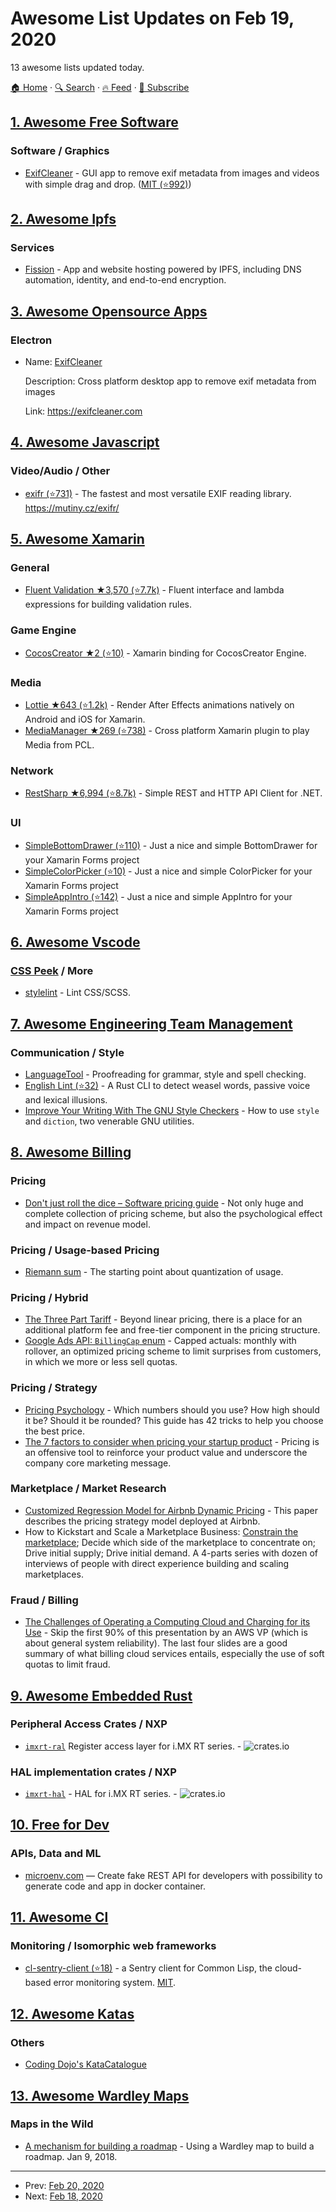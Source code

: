 # Awesome List Updates on Feb 19, 2020

13 awesome lists updated today.

[🏠 Home](/README.md) · [🔍 Search](https://test.trackawesomelist.com/search/) · [🔥 Feed](https://test.trackawesomelist.com/feed.xml) · [📮 Subscribe](https://trackawesomelist.us17.list-manage.com/subscribe?u=d2f0117aa829c83a63ec63c2f&id=36a103854c)



## [1. Awesome Free Software](/content/johnjago/awesome-free-software/README.md)

### Software / Graphics

*   [ExifCleaner](https://exifcleaner.com/) - GUI app to remove exif metadata from images and videos with simple drag and drop. ([MIT (⭐992)](https://github.com/szTheory/exifcleaner/blob/master/LICENSE))

## [2. Awesome Ipfs](/content/ipfs/awesome-ipfs/README.md)

### Services

*   [Fission](https://fission.codes) - App and website hosting powered by IPFS, including DNS automation, identity, and end-to-end encryption.

## [3. Awesome Opensource Apps](/content/unicodeveloper/awesome-opensource-apps/README.md)

### Electron

- Name: [ExifCleaner](https://exifcleaner.com)

  Description: Cross platform desktop app to remove exif metadata from images

  Link: <https://exifcleaner.com>



## [4. Awesome Javascript](/content/sorrycc/awesome-javascript/README.md)

### Video/Audio / Other

*   [exifr (⭐731)](https://github.com/MikeKovarik/exifr) - The fastest and most versatile EXIF reading library. <https://mutiny.cz/exifr/>

## [5. Awesome Xamarin](/content/XamSome/awesome-xamarin/README.md)

### General

*   [Fluent Validation ★3,570 (⭐7.7k)](https://github.com/FluentValidation/FluentValidation) - Fluent interface and lambda expressions for building validation rules.

### Game Engine

*   [CocosCreator ★2 (⭐10)](https://github.com/toanlcgift/xamarin-cocos-creator) - Xamarin binding for CocosCreator Engine.

### Media

*   [Lottie ★643 (⭐1.2k)](https://github.com/Baseflow/LottieXamarin) - Render After Effects animations natively on Android and iOS for Xamarin.
*   [MediaManager ★269 (⭐738)](https://github.com/Baseflow/XamarinMediaManager) - Cross platform Xamarin plugin to play Media from PCL.

### Network

*   [RestSharp ★6,994 (⭐8.7k)](https://github.com/restsharp/RestSharp) - Simple REST and HTTP API Client for .NET.

### UI

*   [SimpleBottomDrawer (⭐110)](https://github.com/galadril/Xam.Plugin.SimpleBottomDrawer) - Just a nice and simple BottomDrawer for your Xamarin Forms project
*   [SimpleColorPicker (⭐10)](https://github.com/galadril/Xam.Plugin.SimpleColorPicker) - Just a nice and simple ColorPicker for your Xamarin Forms project
*   [SimpleAppIntro (⭐142)](https://github.com/galadril/Xam.Plugin.SimpleAppIntro) - Just a nice and simple AppIntro for your Xamarin Forms project

## [6. Awesome Vscode](/content/viatsko/awesome-vscode/README.md)

### [CSS Peek](https://marketplace.visualstudio.com/items?itemName=pranaygp.vscode-css-peek) / More

*   [stylelint](https://marketplace.visualstudio.com/items?itemName=stylelint.vscode-stylelint) - Lint CSS/SCSS.

## [7. Awesome Engineering Team Management](/content/kdeldycke/awesome-engineering-team-management/README.md)

### Communication / Style

*   [LanguageTool](https://languagetool.org) - Proofreading for grammar, style and spell checking.
*   [English Lint (⭐32)](https://github.com/killercup/english-lint) - A Rust CLI to detect weasel words, passive voice and lexical illusions.
*   [Improve Your Writing With The GNU Style Checkers](https://www.linux.com/news/improve-your-writing-gnu-style-checkers/) - How to use `style` and `diction`, two venerable GNU utilities.

## [8. Awesome Billing](/content/kdeldycke/awesome-billing/README.md)

### Pricing

*   [Don't just roll the dice – Software pricing guide](https://neildavidson.com/downloads/dont-just-roll-the-dice-2.0.0.pdf) - Not only huge and complete collection of pricing scheme, but also the psychological effect and impact on revenue model.

### Pricing / Usage-based Pricing

*   [Riemann sum](https://en.wikipedia.org/wiki/Riemann_sum) - The starting point about quantization of usage.

### Pricing / Hybrid

*   [The Three Part Tariff](https://tomtunguz.com/three-part-tariffs/) - Beyond linear pricing, there is a place for an additional platform fee and free-tier component in the pricing structure.
*   [Google Ads API: `BillingCap` enum](https://developers.google.com/ad-manager/api/reference/v201911/CompanyService.BillingCap) - Capped actuals: monthly with rollover, an optimized pricing scheme to limit surprises from customers, in which we more or less sell quotas.

### Pricing / Strategy

*   [Pricing Psychology](https://www.nickkolenda.com/psychological-pricing-strategies/) - Which numbers should you use? How high should it be? Should it be rounded? This guide has 42 tricks to help you choose the best price.
*   [The 7 factors to consider when pricing your startup product](https://tomtunguz.com/how-to-price-your-startups-product/) - Pricing is an offensive tool to reinforce your product value and underscore the company core marketing message.

### Marketplace / Market Research

*   [Customized Regression Model for Airbnb Dynamic Pricing](https://www.kdd.org/kdd2018/accepted-papers/view/customized-regression-model-for-airbnb-dynamic-pricing) - This paper describes the pricing strategy model deployed at Airbnb.
*   How to Kickstart and Scale a Marketplace Business: [Constrain the marketplace](https://www.lennyrachitsky.com/p/how-to-kickstart-and-scale-a-marketplace); Decide which side of the marketplace to concentrate on; Drive initial supply; Drive initial demand. A 4-parts series with dozen of interviews of people with direct experience building and scaling marketplaces.

### Fraud / Billing

*   [The Challenges of Operating a Computing Cloud and Charging for its Use](https://web.stanford.edu/class/cs349d/docs/theimer.pdf) - Skip the first 90% of this presentation by an AWS VP (which is about general system reliability). The last four slides are a good summary of what billing cloud services entails, especially the use of soft quotas to limit fraud.

## [9. Awesome Embedded Rust](/content/rust-embedded/awesome-embedded-rust/README.md)

### Peripheral Access Crates / NXP

*   [`imxrt-ral`](https://github.com/imxrt-rs/imxrt-rs) Register access layer for i.MX RT series. -  ![crates.io](https://img.shields.io/crates/v/imxrt-ral.svg)

### HAL implementation crates / NXP

*   [`imxrt-hal`](https://github.com/imxrt-rs/imxrt-rs) - HAL for i.MX RT series. -  ![crates.io](https://img.shields.io/crates/v/imxrt-hal.svg)

## [10. Free for Dev](/content/ripienaar/free-for-dev/README.md)

### APIs, Data and ML

*   [microenv.com](https://microenv.com) —  Create fake REST API for developers with possibility to generate code and app in docker container.

## [11. Awesome Cl](/content/CodyReichert/awesome-cl/README.md)

### Monitoring / Isomorphic web frameworks

*   [cl-sentry-client (⭐18)](https://github.com/mmontone/cl-sentry-client) - a Sentry client for Common Lisp, the cloud-based error monitoring system. [MIT](https://opensource.org/licenses/MIT).

## [12. Awesome Katas](/content/gamontal/awesome-katas/README.md)

### Others

*   [Coding Dojo's KataCatalogue](http://codingdojo.org/KataCatalogue/)

## [13. Awesome Wardley Maps](/content/wardley-maps-community/awesome-wardley-maps/README.md)

### Maps in the Wild

*   [A mechanism for building a roadmap](https://hackernoon.com/a-mechanism-for-building-a-roadmap-2708d762097f) - Using a Wardley map to build a roadmap. Jan 9, 2018.

---

- Prev: [Feb 20, 2020](/content/2020/02/20/README.md)
- Next: [Feb 18, 2020](/content/2020/02/18/README.md)
